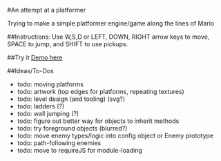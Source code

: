 #An attempt at a platformer

Trying to make a simple platformer engine/game along the lines of Mario

##Instructions:
Use W,S,D or LEFT, DOWN, RIGHT arrow keys to move, SPACE to jump, and SHIFT to use pickups.

##Try it
[Demo here](http://nicmendoza.github.io/small-platformer)

##Ideas/To-Dos

- todo: moving platforms
- todo: artwork (top edges for platforms, repeating textures)
- todo: level design (and tooling) (svg?)
- todo: ladders (?)
- todo: wall jumping (?)
- todo: figure out better way for objects to inherit methods
- todo: try foreground objects (blurred?)
- todo: move enemy types/logic into config object or Enemy prototype
- todo: path-following enemies
- todo: move to requireJS for module-loading